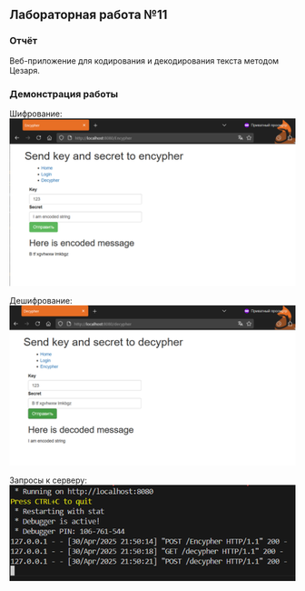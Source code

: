 ## Лабораторная работа №11

### Отчёт

Веб-приложение для кодирования и декодирования текста методом Цезаря.

### Демонстрация работы

Шифрование:
![Демонстрация работы шифрования текста](./demo_images/encoded.png)

Дешифрование:
![Демонстрация работы дешифрования текста](./demo_images/decoded.png)

Запросы к серверу:
![Запросы к серверу](./demo_images/requests.png)
